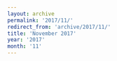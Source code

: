 ```yaml
---
layout: archive
permalink: '2017/11/'
redirect_from: 'archive/2017/11/'
title: 'November 2017'
year: '2017'
month: '11'
---
```


